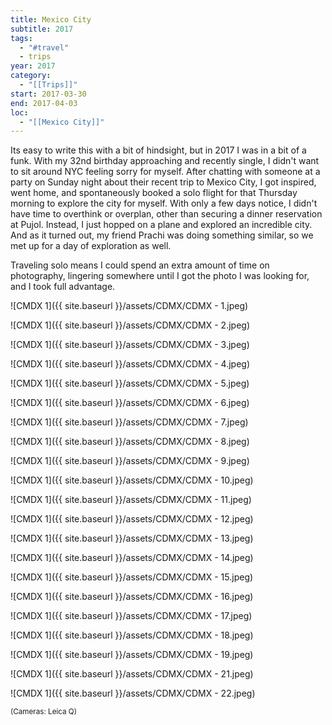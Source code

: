 ```yaml
---
title: Mexico City
subtitle: 2017
tags:
  - "#travel"
  - trips
year: 2017
category:
  - "[[Trips]]"
start: 2017-03-30
end: 2017-04-03
loc:
  - "[[Mexico City]]"
---
```




Its easy to write this with a bit of hindsight, but in 2017 I was in a bit of a funk. With my 32nd birthday approaching and recently single, I didn't want to sit around NYC feeling sorry for myself. After chatting with someone at a party on Sunday night about their recent trip to Mexico City, I got inspired, went home, and spontaneously booked a solo flight for that Thursday morning to explore the city for myself. With only a few days notice, I didn't have time to overthink or overplan, other than securing a dinner reservation at Pujol. Instead, I just hopped on a plane and explored an incredible city. And as it turned out, my friend Prachi was doing something similar, so we met up for a day of exploration as well. 

Traveling solo means I could spend an extra amount of time on photography, lingering somewhere until I got the photo I was looking for, and I took full advantage.


![CMDX 1]({{ site.baseurl }}/assets/CDMX/CDMX - 1.jpeg)


![CMDX 1]({{ site.baseurl }}/assets/CDMX/CDMX - 2.jpeg)


![CMDX 1]({{ site.baseurl }}/assets/CDMX/CDMX - 3.jpeg)


![CMDX 1]({{ site.baseurl }}/assets/CDMX/CDMX - 4.jpeg)


![CMDX 1]({{ site.baseurl }}/assets/CDMX/CDMX - 5.jpeg)


![CMDX 1]({{ site.baseurl }}/assets/CDMX/CDMX - 6.jpeg)


![CMDX 1]({{ site.baseurl }}/assets/CDMX/CDMX - 7.jpeg)


![CMDX 1]({{ site.baseurl }}/assets/CDMX/CDMX - 8.jpeg)


![CMDX 1]({{ site.baseurl }}/assets/CDMX/CDMX - 9.jpeg)


![CMDX 1]({{ site.baseurl }}/assets/CDMX/CDMX - 10.jpeg)


![CMDX 1]({{ site.baseurl }}/assets/CDMX/CDMX - 11.jpeg)


![CMDX 1]({{ site.baseurl }}/assets/CDMX/CDMX - 12.jpeg)


![CMDX 1]({{ site.baseurl }}/assets/CDMX/CDMX - 13.jpeg)


![CMDX 1]({{ site.baseurl }}/assets/CDMX/CDMX - 14.jpeg)


![CMDX 1]({{ site.baseurl }}/assets/CDMX/CDMX - 15.jpeg)


![CMDX 1]({{ site.baseurl }}/assets/CDMX/CDMX - 16.jpeg)


![CMDX 1]({{ site.baseurl }}/assets/CDMX/CDMX - 17.jpeg)


![CMDX 1]({{ site.baseurl }}/assets/CDMX/CDMX - 18.jpeg)


![CMDX 1]({{ site.baseurl }}/assets/CDMX/CDMX - 19.jpeg)


![CMDX 1]({{ site.baseurl }}/assets/CDMX/CDMX - 21.jpeg)


![CMDX 1]({{ site.baseurl }}/assets/CDMX/CDMX - 22.jpeg)

<small> (Cameras: Leica Q) </small>